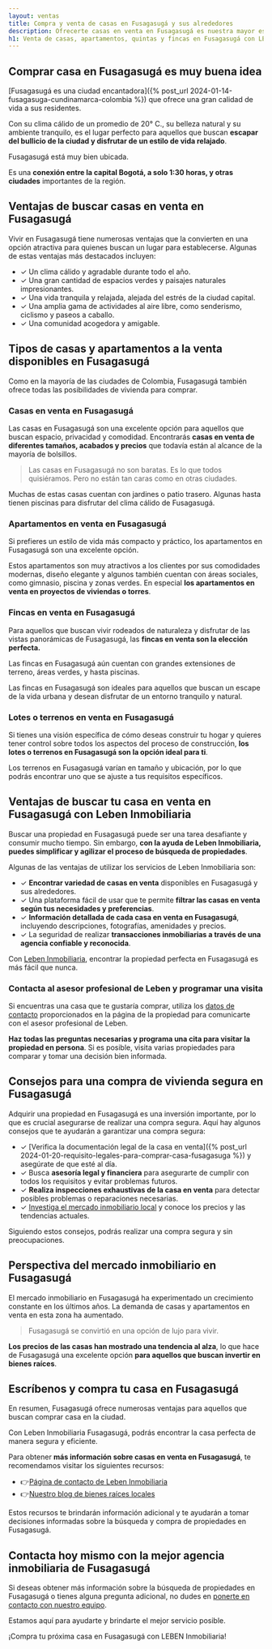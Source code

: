 ```yaml
---
layout: ventas
title: Compra y venta de casas en Fusagasugá y sus alrededores
description: Ofrecerte casas en venta en Fusagasugá es nuestra mayor especialidad. ¿Necesitas comprar una casa? ¿O vas a vender la tuya? Leben Inmobiliaria te asesora
h1: Venta de casas, apartamentos, quintas y fincas en Fusagasugá con LEBEN inmobiliaria
---
```

## Comprar casa en Fusagasugá es muy buena idea

[Fusagasugá es una ciudad encantadora]({% post_url 2024-01-14-fusagasuga-cundinamarca-colombia %}) que ofrece una gran calidad de vida a sus residentes.

Con su clima cálido de un promedio de 20° C., su belleza natural y su ambiente tranquilo, es el lugar perfecto para aquellos que buscan **escapar del bullicio de la ciudad y disfrutar de un estilo de vida relajado**.

Fusagasugá está muy bien ubicada.

Es una **conexión entre la capital Bogotá, a solo 1:30 horas, y otras ciudades** importantes de la región.

## Ventajas de buscar casas en venta en Fusagasugá

Vivir en Fusagasugá tiene numerosas ventajas que la convierten en una opción atractiva para quienes buscan un lugar para establecerse. Algunas de estas ventajas más destacados incluyen:

- ✓ Un clima cálido y agradable durante todo el año.
- ✓ Una gran cantidad de espacios verdes y paisajes naturales impresionantes.
- ✓ Una vida tranquila y relajada, alejada del estrés de la ciudad capital.
- ✓ Una amplia gama de actividades al aire libre, como senderismo, ciclismo y paseos a caballo.
- ✓ Una comunidad acogedora y amigable.

## Tipos de casas y apartamentos a la venta disponibles en Fusagasugá

Como en la mayoría de las ciudades de Colombia, Fusagasugá también ofrece todas las posibilidades de vivienda para comprar.

### Casas en venta en Fusagasugá

Las casas en Fusagasugá son una excelente opción para aquellos que buscan espacio, privacidad y comodidad. Encontrarás **casas en venta de diferentes tamaños, acabados y precios** que todavía están al alcance de la mayoría de bolsillos.

>Las casas en Fusagasugá no son baratas. Es lo que todos quisiéramos. Pero no están tan caras como en otras ciudades.

Muchas de estas casas cuentan con jardines o patio trasero. Algunas hasta tienen piscinas para disfrutar del clima cálido de Fusagasugá.

### Apartamentos en venta en Fusagasugá

Si prefieres un estilo de vida más compacto y práctico, los apartamentos en Fusagasugá son una excelente opción.

Estos apartamentos son muy atractivos a los clientes por sus comodidades modernas, diseño elegante y algunos también cuentan con áreas sociales, como gimnasio, piscina y zonas verdes. En especial **los apartamentos en venta en proyectos de viviendas o torres**.

### Fincas en venta en Fusagasugá

Para aquellos que buscan vivir rodeados de naturaleza y disfrutar de las vistas panorámicas de Fusagasugá, las **fincas en venta son la elección perfecta.**

Las fincas en Fusagasugá aún cuentan con grandes extensiones de terreno, áreas verdes, y hasta piscinas.

Las fincas en Fusagasugá son ideales para aquellos que buscan un escape de la vida urbana y desean disfrutar de un entorno tranquilo y natural.

### Lotes o terrenos en venta en Fusagasugá

Si tienes una visión específica de cómo deseas construir tu hogar y quieres tener control sobre todos los aspectos del proceso de construcción, **los lotes o terrenos en Fusagasugá son la opción ideal para ti**.

Los terrenos en Fusagasugá varían en tamaño y ubicación, por lo que podrás encontrar uno que se ajuste a tus requisitos específicos.

## Ventajas de buscar tu casa en venta en Fusagasugá con Leben Inmobiliaria

Buscar una propiedad en Fusagasugá puede ser una tarea desafiante y consumir mucho tiempo. Sin embargo, **con la ayuda de Leben Inmobiliaria, puedes simplificar y agilizar el proceso de búsqueda de propiedades**.

Algunas de las ventajas de utilizar los servicios de Leben Inmobiliaria son:

- ✓ **Encontrar variedad de casas en venta** disponibles en Fusagasugá y sus alrededores.
- ✓ Una plataforma fácil de usar que te permite **filtrar las casas en venta según tus necesidades y preferencias**.
- ✓ **Información detallada de cada casa en venta en Fusagasugá**, incluyendo descripciones, fotografías, amenidades y precios.
- ✓ La seguridad de realizar **transacciones inmobiliarias a través de una agencia confiable y reconocida**.

Con [Leben Inmobiliaria](/), encontrar la propiedad perfecta en Fusagasugá es más fácil que nunca.

### Contacta al asesor profesional de Leben y programar una visita

Si encuentras una casa que te gustaría comprar, utiliza los [datos de contacto]({{'contacto'|relative_url}}) proporcionados en la página de la propiedad para comunicarte con el asesor profesional de Leben.

**Haz todas las preguntas necesarias y programa una cita para visitar la propiedad en persona**. Si es posible, visita varias propiedades para comparar y tomar una decisión bien informada.

## Consejos para una compra de vivienda segura en Fusagasugá

Adquirir una propiedad en Fusagasugá es una inversión importante, por lo que es crucial asegurarse de realizar una compra segura. Aquí hay algunos consejos que te ayudarán a garantizar una compra segura:

- ✓ [Verifica la documentación legal de la casa en venta]({% post_url 2024-01-20-requisito-legales-para-comprar-casa-fusagasuga %}) y asegúrate de que esté al día.
- ✓ Busca **asesoría legal y financiera** para asegurarte de cumplir con todos los requisitos y evitar problemas futuros.
- ✓ **Realiza inspecciones exhaustivas de la casa en venta** para detectar posibles problemas o reparaciones necesarias.
- ✓ [Investiga el mercado inmobiliario local](#portfolio) y conoce los precios y las tendencias actuales.

Siguiendo estos consejos, podrás realizar una compra segura y sin preocupaciones.

## Perspectiva del mercado inmobiliario en Fusagasugá

El mercado inmobiliario en Fusagasugá ha experimentado un crecimiento constante en los últimos años. La demanda de casas y apartamentos en venta en esta zona ha aumentado.

>Fusagasugá se convirtió en una opción de lujo para vivir.

**Los precios de las casas han mostrado una tendencia al alza**, lo que hace de Fusagasugá una excelente opción **para aquellos que buscan invertir en bienes raíces**.

## Escríbenos y compra tu casa en Fusagasugá

En resumen, Fusagasugá ofrece numerosas ventajas para aquellos que buscan comprar casa en la ciudad.

Con Leben Inmobiliaria Fusagasugá, podrás encontrar la casa perfecta de manera segura y eficiente.

Para obtener **más información sobre casas en venta en Fusagasugá**, te recomendamos visitar los siguientes recursos:

- 👉[Página de contacto de Leben Inmobiliaria]({{'contacto'|relative_url}})
- 👉[Nuestro blog de bienes raíces locales]({{'blog'|relative_url}})

Estos recursos te brindarán información adicional y te ayudarán a tomar decisiones informadas sobre la búsqueda y compra de propiedades en Fusagasugá.

## Contacta hoy mismo con la mejor agencia inmobiliaria de Fusagasugá

Si deseas obtener más información sobre la búsqueda de propiedades en Fusagasugá o tienes alguna pregunta adicional, no dudes en [ponerte en contacto con nuestro equipo]({{site.whatsapp}}).

Estamos aquí para ayudarte y brindarte el mejor servicio posible.

¡Compra tu próxima casa en Fusagasugá con LEBEN Inmobiliaria!
